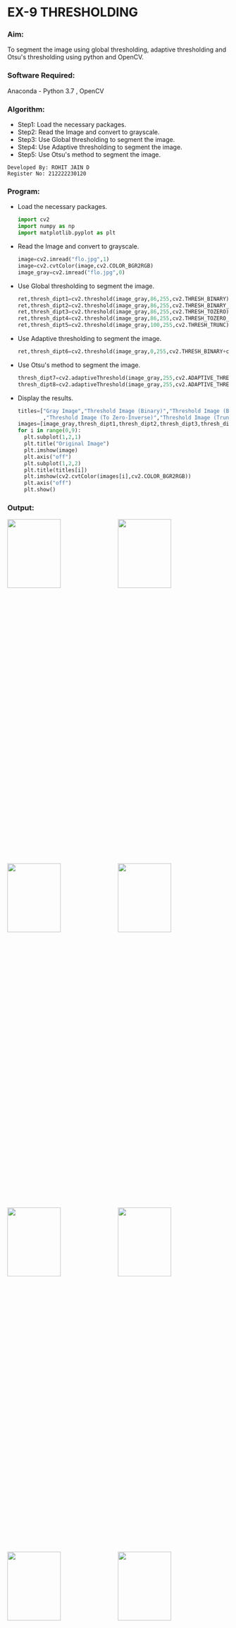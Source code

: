 # EX-9 THRESHOLDING
### Aim:
To segment the image using global thresholding, adaptive thresholding and Otsu's thresholding using python and OpenCV.
### Software Required:
Anaconda - Python 3.7 , OpenCV
### Algorithm:
- Step1: Load the necessary packages.
- Step2: Read the Image and convert to grayscale.
- Step3: Use Global thresholding to segment the image.
- Step4: Use Adaptive thresholding to segment the image.
- Step5: Use Otsu's method to segment the image.
```
Developed By: ROHIT JAIN D
Register No: 212222230120
```
### Program:
- Load the necessary packages.
  ```Python
  import cv2
  import numpy as np
  import matplotlib.pyplot as plt
  ```
- Read the Image and convert to grayscale.
  ```Python
  image=cv2.imread("flo.jpg",1)
  image=cv2.cvtColor(image,cv2.COLOR_BGR2RGB)
  image_gray=cv2.imread("flo.jpg",0)
  ```
- Use Global thresholding to segment the image.
  ```Python
  ret,thresh_dipt1=cv2.threshold(image_gray,86,255,cv2.THRESH_BINARY)
  ret,thresh_dipt2=cv2.threshold(image_gray,86,255,cv2.THRESH_BINARY_INV)
  ret,thresh_dipt3=cv2.threshold(image_gray,86,255,cv2.THRESH_TOZERO)
  ret,thresh_dipt4=cv2.threshold(image_gray,86,255,cv2.THRESH_TOZERO_INV)
  ret,thresh_dipt5=cv2.threshold(image_gray,100,255,cv2.THRESH_TRUNC)
  ```
- Use Adaptive thresholding to segment the image.
  ```Python
  ret,thresh_dipt6=cv2.threshold(image_gray,0,255,cv2.THRESH_BINARY+cv2.THRESH_OTSU)
  ```
- Use Otsu's method to segment the image.
  ```Python
  thresh_dipt7=cv2.adaptiveThreshold(image_gray,255,cv2.ADAPTIVE_THRESH_MEAN_C,cv2.THRESH_BINARY,11,2)
  thresh_dipt8=cv2.adaptiveThreshold(image_gray,255,cv2.ADAPTIVE_THRESH_GAUSSIAN_C,cv2.THRESH_BINARY,11,2)
  ```
- Display the results.
  ```Python
  titles=["Gray Image","Threshold Image (Binary)","Threshold Image (Binary Inverse)","Threshold Image (To Zero)"
          ,"Threshold Image (To Zero-Inverse)","Threshold Image (Truncate)","Otsu","Adaptive Threshold (Mean)","Adaptive Threshold (Gaussian)"]
  images=[image_gray,thresh_dipt1,thresh_dipt2,thresh_dipt3,thresh_dipt4,thresh_dipt5,thresh_dipt6,thresh_dipt7,thresh_dipt8]
  for i in range(0,9):
    plt.subplot(1,2,1)
    plt.title("Original Image")
    plt.imshow(image)
    plt.axis("off")
    plt.subplot(1,2,2)
    plt.title(titles[i])
    plt.imshow(cv2.cvtColor(images[i],cv2.COLOR_BGR2RGB))
    plt.axis("off")
    plt.show()
  ```
### Output:
<img height=20% width=49% src="https://github.com/ROHITJAIND/EX-9-THRESHOLDING/assets/118707073/87419e9f-2321-4244-b3ad-e3c497d171af">
<img height=20% width=49% src="https://github.com/ROHITJAIND/EX-9-THRESHOLDING/assets/118707073/fe27abb5-af35-4b15-b15a-5112fdfc5248">
<img height=20% width=49% src="https://github.com/ROHITJAIND/EX-9-THRESHOLDING/assets/118707073/2351195b-158c-481f-aa61-d3c63f55397a">
<img height=20% width=49% src="https://github.com/ROHITJAIND/EX-9-THRESHOLDING/assets/118707073/393fc999-b73f-4e49-bcf2-bee4fa5b82ca">
<img height=20% width=49% src="https://github.com/ROHITJAIND/EX-9-THRESHOLDING/assets/118707073/f96f7f91-af31-4916-9aba-7e0a9484f03b">
<img height=20% width=49% src="https://github.com/ROHITJAIND/EX-9-THRESHOLDING/assets/118707073/a0839f02-0ac6-4679-9aa9-9b51caccae05">
<img height=20% width=49% src="https://github.com/ROHITJAIND/EX-9-THRESHOLDING/assets/118707073/98fbdd5d-a038-4a47-9e9a-a47940193ca6">
<img height=20% width=49% src="https://github.com/ROHITJAIND/EX-9-THRESHOLDING/assets/118707073/f5e1db82-b216-4515-84a1-5e6de15c9b70">
<img height=20% width=49% src="https://github.com/ROHITJAIND/EX-9-THRESHOLDING/assets/118707073/b3dd9514-6fcc-4b7b-91c0-7e5980f1cea5">

### Result
Thus the images are segmented using global thresholding, adaptive thresholding and optimum global thresholding using python and OpenCV.

